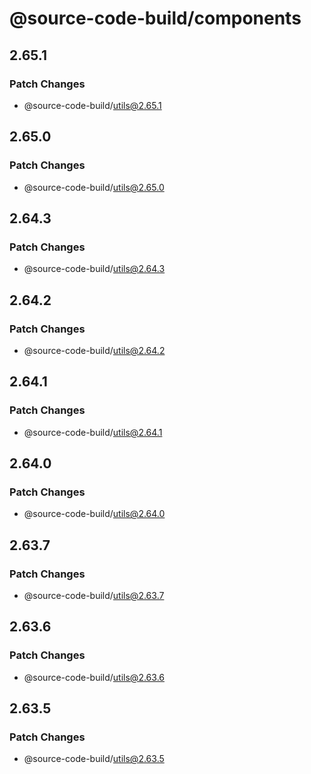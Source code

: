 # @source-code-build/components

## 2.65.1

### Patch Changes

- @source-code-build/utils@2.65.1

## 2.65.0

### Patch Changes

- @source-code-build/utils@2.65.0

## 2.64.3

### Patch Changes

- @source-code-build/utils@2.64.3

## 2.64.2

### Patch Changes

- @source-code-build/utils@2.64.2

## 2.64.1

### Patch Changes

- @source-code-build/utils@2.64.1

## 2.64.0

### Patch Changes

- @source-code-build/utils@2.64.0

## 2.63.7

### Patch Changes

- @source-code-build/utils@2.63.7

## 2.63.6

### Patch Changes

- @source-code-build/utils@2.63.6

## 2.63.5

### Patch Changes

- @source-code-build/utils@2.63.5
